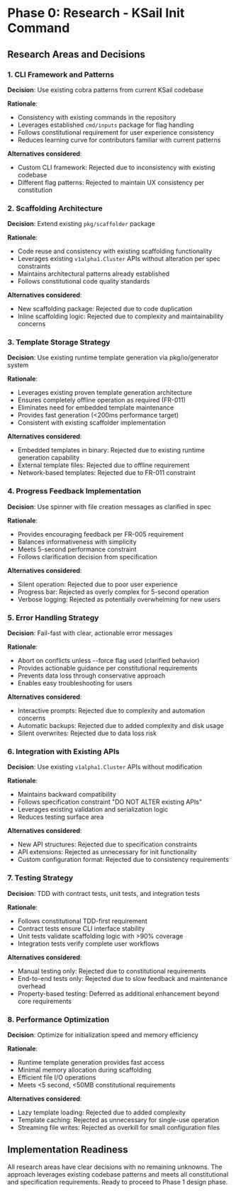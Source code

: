 # Phase 0: Research - KSail Init Command

## Research Areas and Decisions

### 1. CLI Framework and Patterns

**Decision**: Use existing cobra patterns from current KSail codebase

**Rationale**:

- Consistency with existing commands in the repository
- Leverages established `cmd/inputs` package for flag handling
- Follows constitutional requirement for user experience consistency
- Reduces learning curve for contributors familiar with current patterns

**Alternatives considered**:

- Custom CLI framework: Rejected due to inconsistency with existing codebase
- Different flag patterns: Rejected to maintain UX consistency per constitution

### 2. Scaffolding Architecture

**Decision**: Extend existing `pkg/scaffolder` package

**Rationale**:

- Code reuse and consistency with existing scaffolding functionality
- Leverages existing `v1alpha1.Cluster` APIs without alteration per spec constraints
- Maintains architectural patterns already established
- Follows constitutional code quality standards

**Alternatives considered**:

- New scaffolding package: Rejected due to code duplication
- Inline scaffolding logic: Rejected due to complexity and maintainability concerns

### 3. Template Storage Strategy

**Decision**: Use existing runtime template generation via pkg/io/generator system

**Rationale**:

- Leverages existing proven template generation architecture
- Ensures completely offline operation as required (FR-011)
- Eliminates need for embedded template maintenance
- Provides fast generation (<200ms performance target)
- Consistent with existing scaffolder implementation

**Alternatives considered**:

- Embedded templates in binary: Rejected due to existing runtime generation capability
- External template files: Rejected due to offline requirement
- Network-based templates: Rejected due to FR-011 constraint

### 4. Progress Feedback Implementation

**Decision**: Use spinner with file creation messages as clarified in spec

**Rationale**:

- Provides encouraging feedback per FR-005 requirement
- Balances informativeness with simplicity
- Meets 5-second performance constraint
- Follows clarification decision from specification

**Alternatives considered**:

- Silent operation: Rejected due to poor user experience
- Progress bar: Rejected as overly complex for 5-second operation
- Verbose logging: Rejected as potentially overwhelming for new users

### 5. Error Handling Strategy

**Decision**: Fail-fast with clear, actionable error messages

**Rationale**:

- Abort on conflicts unless --force flag used (clarified behavior)
- Provides actionable guidance per constitutional requirements
- Prevents data loss through conservative approach
- Enables easy troubleshooting for users

**Alternatives considered**:

- Interactive prompts: Rejected due to complexity and automation concerns
- Automatic backups: Rejected due to added complexity and disk usage
- Silent overwrites: Rejected due to data loss risk

### 6. Integration with Existing APIs

**Decision**: Use existing `v1alpha1.Cluster` APIs without modification

**Rationale**:

- Maintains backward compatibility
- Follows specification constraint "DO NOT ALTER existing APIs"
- Leverages existing validation and serialization logic
- Reduces testing surface area

**Alternatives considered**:

- New API structures: Rejected due to specification constraints
- API extensions: Rejected as unnecessary for init functionality
- Custom configuration format: Rejected due to consistency requirements

### 7. Testing Strategy

**Decision**: TDD with contract tests, unit tests, and integration tests

**Rationale**:

- Follows constitutional TDD-first requirement
- Contract tests ensure CLI interface stability
- Unit tests validate scaffolding logic with >90% coverage
- Integration tests verify complete user workflows

**Alternatives considered**:

- Manual testing only: Rejected due to constitutional requirements
- End-to-end tests only: Rejected due to slow feedback and maintenance overhead
- Property-based testing: Deferred as additional enhancement beyond core requirements

### 8. Performance Optimization

**Decision**: Optimize for initialization speed and memory efficiency

**Rationale**:

- Runtime template generation provides fast access
- Minimal memory allocation during scaffolding
- Efficient file I/O operations
- Meets <5 second, <50MB constitutional requirements

**Alternatives considered**:

- Lazy template loading: Rejected due to added complexity
- Template caching: Rejected as unnecessary for single-use operation
- Streaming file writes: Rejected as overkill for small configuration files

## Implementation Readiness

All research areas have clear decisions with no remaining unknowns. The approach leverages existing codebase patterns and meets all constitutional and specification requirements. Ready to proceed to Phase 1 design phase.
